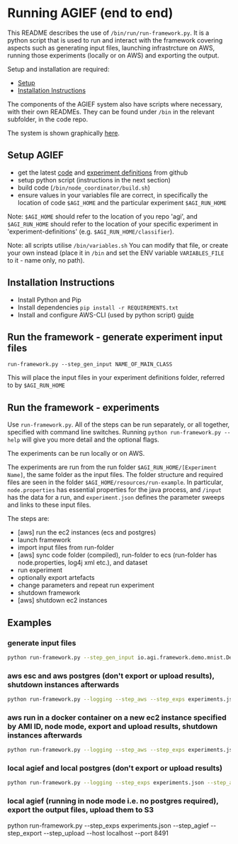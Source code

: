 # Running AGIEF (end to end)

This README describes the use of  ```/bin/run/run-framework.py```.
It is a python script that is used to run and interact with the framework covering aspects such as generating input files, launching infrastrcture on AWS, running those experiments (locally or on AWS) and exporting the output. 

Setup and installation are required:
- [Setup](#markdown-header-setup)
- [Installation Instructions](#markdown-header-intallation-instructions)

The components of the AGIEF system also have scripts where necessary, with their own READMEs. They can be found under ```/bin``` in the relevant subfolder, in the code repo.

The system is shown graphically [here](https://docs.google.com/drawings/d/1zBIRn2o5c29C8w1IUUh38syWOqL4EiedtEpPHkgxDko/edit).


## Setup AGIEF
- get the latest [code](https://github.com/ProjectAGI/agi) and [experiment definitions](https://github.com/ProjectAGI/experiment-definitions) from github
- setup python script (instructions in the next section)
- build code (```/bin/node_coordinator/build.sh```)
- ensure values in your variables file are correct, in specifically the location of code ```$AGI_HOME``` and the particular experiment ```$AGI_RUN_HOME```

Note: ```$AGI_HOME``` should refer to the location of you repo 'agi', and ```$AGI_RUN_HOME``` should refer to the location of your specific experiment in 'experiment-definitions' (e.g. ```$AGI_RUN_HOME/classifier```).

Note: all scripts utilise ```/bin/variables.sh```
You can modify that file, or create your own instead (place it in ```/bin``` and set the ENV variable ```VARIABLES_FILE``` to it - name only, no path).


## Installation Instructions
- Install Python and Pip
- Install dependencies
```pip install -r REQUIREMENTS.txt```
- Install and configure AWS-CLI (used by python script) [guide](http://docs.aws.amazon.com/cli/latest/userguide/installing.html)


## Run the framework - generate experiment input files
```run-framework.py --step_gen_input NAME_OF_MAIN_CLASS```

This will place the input files in your experiment definitions folder, referred to by ```$AGI_RUN_HOME```


## Run the framework - experiments
Use ```run-framework.py```. All of the steps can be run separately, or all together, specified with command line switches. Running ```python run-framework.py --help``` will give you more detail and the optional flags. 

The experiments can be run locally or on AWS. 

The experiments are run from the run folder ```$AGI_RUN_HOME/[Experiment Name]```, the same folder as the input files. The folder structure and required files are seen in the folder ```$AGI_HOME/resources/run-example```. In particular, ```node.properties``` has essential properties for the java process, and ```/input``` has the data for a run, and ```experiment.json``` defines the parameter sweeps and links to these input files.

The steps are:

- [aws] run the ec2 instances (ecs and postgres)
- launch framework
- import input files from run-folder
- [aws] sync code folder (compiled), run-folder to ecs (run-folder has node.properties, log4j xml etc.), and dataset
- run experiment
- optionally export artefacts
- change parameters and repeat run experiment
- shutdown framework
- [aws] shutdown ec2 instances


## Examples

### generate input files
```sh
python run-framework.py --step_gen_input io.agi.framework.demo.mnist.DeepMNISTDemo
```

### aws esc and aws postgres (don't export or upload results), shutdown instances afterwards
```sh
python run-framework.py --logging --step_aws --step_exps experiments.json --step_sync --step_agief --step_shutdown --instanceid i-06d6a791 --port 8491 --pg_instance i-b1d1bd33 --task_name mnist-spatial-task:8 --ec2_keypath /$HOME/.ssh/ecs-key.pem
```

### aws run in a docker container on a new ec2 instance specified by AMI ID, node mode, export and upload results, shutdown instances afterwards
```sh
python run-framework.py --logging --step_aws --step_exps experiments.json --step_sync --step_compute --step_shutdown --step_export --step_upload --amiid ami-17211d74 --ami_ram 12 --port 8491 --ec2_keypath ~/.ssh/nextpair.pem
```

### local agief and local postgres (don't export or upload results)
```sh
python run-framework.py --logging --step_exps experiments.json --step_agief --host localhost --pg_instance localhost --port 8491
```

### local agief (running in node mode i.e. no postgres required), export the output files, upload them to S3
python run-framework.py --step_exps experiments.json --step_agief --step_export --step_upload --host localhost --port 8491
